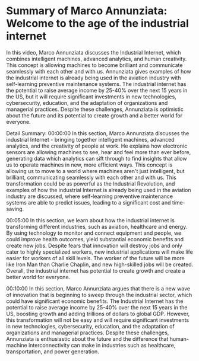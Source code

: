 # Summary of Marco Annunziata: Welcome to the age of the industrial internet

In this video, Marco Annunziata discusses the Industrial Internet, which combines intelligent machines, advanced analytics, and human creativity. This concept is allowing machines to become brilliant and communicate seamlessly with each other and with us. Annunziata gives examples of how the industrial internet is already being used in the aviation industry with self-learning preventive maintenance systems. The industrial internet has the potential to raise average income by 25-40% over the next 15 years in the US, but it will require significant investments in new technologies, cybersecurity, education, and the adaptation of organizations and managerial practices. Despite these challenges, Annunziata is optimistic about the future and its potential to create growth and a better world for everyone.

Detail Summary: 
00:00:00
In this section, Marco Annunziata discusses the industrial Internet - bringing together intelligent machines, advanced analytics, and the creativity of people at work. He explains how electronic sensors are allowing machines to see, hear and feel more than ever before, generating data which analytics can sift through to find insights that allow us to operate machines in new, more efficient ways. This concept is allowing us to move to a world where machines aren't just intelligent, but brilliant, communicating seamlessly with each other and with us. This transformation could be as powerful as the Industrial Revolution, and examples of how the industrial Internet is already being used in the aviation industry are discussed, where self-learning preventive maintenance systems are able to predict issues, leading to a significant cost and time-saving.

00:05:00
In this section, we learn about how the industrial internet is transforming different industries, such as aviation, healthcare and energy. By using technology to monitor and connect equipment and people, we could improve health outcomes, yield substantial economic benefits and create new jobs. Despite fears that innovation will destroy jobs and only cater to highly specialized workers, new industrial applications will make life easier for workers of all skill levels. The worker of the future will be more like Iron Man than Charlie Chaplin, and new high-skilled jobs will be created. Overall, the industrial internet has potential to create growth and create a better world for everyone.

00:10:00
In this section, Marco Annunziata argues that there is a new wave of innovation that is beginning to sweep through the industrial sector, which could have significant economic benefits. The Industrial Internet has the potential to raise average income by 25-40% over the next 15 years in the US, boosting growth and adding trillions of dollars to global GDP. However, this transformation will not be easy and will require significant investments in new technologies, cybersecurity, education, and the adaptation of organizations and managerial practices. Despite these challenges, Annunziata is enthusiastic about the future and the difference that human-machine interconnectivity can make in industries such as healthcare, transportation, and power generation.

